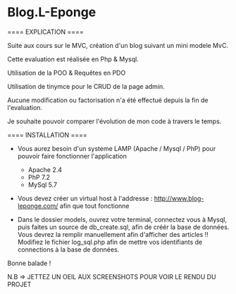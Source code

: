 # Blog.L-Eponge

==== EXPLICATION ====

Suite aux cours sur le MVC, création d'un blog suivant un mini modele MvC.

Cette evaluation est réalisée en Php & Mysql. 

Utilisation de la POO & Requêtes en PDO

Utilisation de tinymce pour le CRUD de la page admin.

Aucune modification ou factorisation n'a été effectué depuis la fin de l'evaluation.

Je souhaite pouvoir comparer l'évolution de mon code à travers le temps.

==== INSTALLATION ====

- Vous aurez besoin d'un systeme LAMP (Apache / Mysql / PhP) pour pouvoir faire fonctionner l'application
    - Apache 2.4
    - PhP 7.2
    - MySql 5.7

- Vous devez créer un virtual host à l'addresse : http://www.blog-leponge.com/ afin que tout fonctionne

- Dans le dossier models, ouvrez votre terminal, connectez vous à Mysql, puis faites un source de db_create.sql, afin de créér la base de données. Vous devrez la remplir manuellement afin d'afficher des articles  !!
Modifiez le fichier log_sql.php afin de mettre vos identifiants de connections à la base de données.

Bonne balade !

N.B => JETTEZ UN OEIL AUX SCREENSHOTS POUR VOIR LE RENDU DU PROJET
